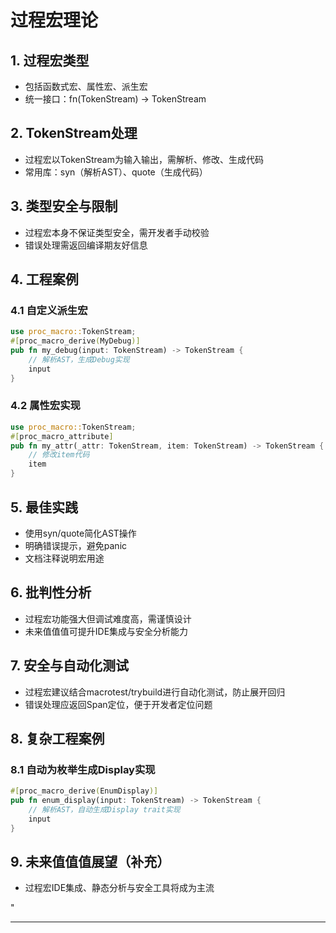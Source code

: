 ﻿# 过程宏理论

## 1. 过程宏类型

- 包括函数式宏、属性宏、派生宏
- 统一接口：fn(TokenStream) -> TokenStream

## 2. TokenStream处理

- 过程宏以TokenStream为输入输出，需解析、修改、生成代码
- 常用库：syn（解析AST）、quote（生成代码）

## 3. 类型安全与限制

- 过程宏本身不保证类型安全，需开发者手动校验
- 错误处理需返回编译期友好信息

## 4. 工程案例

### 4.1 自定义派生宏

```rust
use proc_macro::TokenStream;
#[proc_macro_derive(MyDebug)]
pub fn my_debug(input: TokenStream) -> TokenStream {
    // 解析AST，生成Debug实现
    input
}
```

### 4.2 属性宏实现

```rust
use proc_macro::TokenStream;
#[proc_macro_attribute]
pub fn my_attr(_attr: TokenStream, item: TokenStream) -> TokenStream {
    // 修改item代码
    item
}
```

## 5. 最佳实践

- 使用syn/quote简化AST操作
- 明确错误提示，避免panic
- 文档注释说明宏用途

## 6. 批判性分析

- 过程宏功能强大但调试难度高，需谨慎设计
- 未来值值值可提升IDE集成与安全分析能力

## 7. 安全与自动化测试

- 过程宏建议结合macrotest/trybuild进行自动化测试，防止展开回归
- 错误处理应返回Span定位，便于开发者定位问题

## 8. 复杂工程案例

### 8.1 自动为枚举生成Display实现

```rust
#[proc_macro_derive(EnumDisplay)]
pub fn enum_display(input: TokenStream) -> TokenStream {
    // 解析AST，自动生成Display trait实现
    input
}
```

## 9. 未来值值值展望（补充）

- 过程宏IDE集成、静态分析与安全工具将成为主流

"

---
